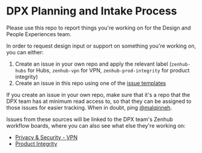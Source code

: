# DPX Planning and Intake Process

Please use this repo to report things you're working on for the Design and People Experiences team.

In order to request design input or support on something you're working on, you can either:

1. Create an issue in your own repo and apply the relevant label (`zenhub-hubs` for Hubs, `zenhub-vpn` for VPN, `zenhub-prod-integrity` for product integrity)
1. Create an issue in this repo using one of the [issue templates](https://github.com/mozilla/dpx-design-process/issues/new/choose)

If you create an issue in your own repo, make sure that it's a repo that the DPX team has at minimum read access to, so that they can be assigned to those issues for easier tracking. When in doubt, ping [@malqinneh](https://github.com/malqinneh).

Issues from these sources will be linked to the DPX team's Zenhub workflow boards, where you can also see what else they're working on: 

* [Privacy & Security - VPN](https://app.zenhub.com/workspaces/dpx-security--privacy-5faedaa62b4e9a000e3418ab/board?repos=293940617,287695634/board?labels=zenhub-vpn)
* [Product Integrity](https://app.zenhub.com/workspaces/dpx-product-integrity-team-5f626abe18405f000fd9d8ae/board?labels=zenhub-prod-integrity)
